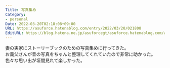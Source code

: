 ```yaml
---
Title: 写真集め
Category:
- personal
Date: 2022-03-20T02:18:08+09:00
URL: https://asuforce.hatenablog.com/entry/2022/03/20/021808
EditURL: https://blog.hatena.ne.jp/asuforcegt/asuforce.hatenablog.com/atom/entry/13574176438074690837
---
```


妻の実家にストーリーブックのための写真集めに行ってきた。  
お義父さんが昔の写真をちゃんと整理してくれていたので非常に助かった。  
色々な思い出が垣間見れて楽しかった。
